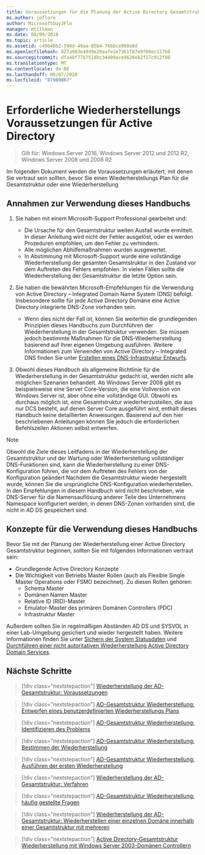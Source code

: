 ```yaml
---
title: Voraussetzungen für die Planung der Active Directory Gesamtstruktur Wiederherstellung
ms.author: joflore
author: MicrosoftGuyJFlo
manager: mtillman
ms.date: 08/09/2018
ms.topic: article
ms.assetid: c49b40b2-598d-49aa-85b4-766bce960e0d
ms.openlocfilehash: 827a983e49d9e20aafe2e7361f87e9f00ec117b0
ms.sourcegitcommit: dfa48f77b751dbc34409aced628eb2f17c912f08
ms.translationtype: MT
ms.contentlocale: de-DE
ms.lasthandoff: 08/07/2020
ms.locfileid: "87969867"
---
```

# <a name="active-directory-forest-recovery-prerequisites"></a>Erforderliche Wiederherstellungs Voraussetzungen für Active Directory

> Gilt für: Windows Server 2016, Windows Server 2012 und 2012 R2, Windows Server 2008 und 2008 R2

Im folgenden Dokument werden die Voraussetzungen erläutert, mit denen Sie vertraut sein sollten, bevor Sie einen Wiederherstellungs Plan für die Gesamtstruktur oder eine Wiederherstellung

## <a name="assumptions-for-using-this-guide"></a>Annahmen zur Verwendung dieses Handbuchs

1. Sie haben mit einem Microsoft-Support Professional gearbeitet und:
   - Die Ursache für den Gesamtstruktur weiten Ausfall wurde ermittelt. In dieser Anleitung wird nicht der Fehler ausgelöst, oder es werden Prozeduren empfohlen, um den Fehler zu verhindern.
   - Alle möglichen Abhilfemaßnahmen wurden ausgewertet.
   - In Abstimmung mit Microsoft-Support wurde eine vollständige Wiederherstellung der gesamten Gesamtstruktur in den Zustand vor dem Auftreten des Fehlers empfohlen. In vielen Fällen sollte die Wiederherstellung der Gesamtstruktur die letzte Option sein.

1. Sie haben die bewährten Microsoft-Empfehlungen für die Verwendung von Active Directory – Integrated Domain Name System (DNS) befolgt. Insbesondere sollte für jede Active Directory Domäne eine Active Directory integrierte DNS-Zone vorhanden sein.
   - Wenn dies nicht der Fall ist, können Sie weiterhin die grundlegenden Prinzipien dieses Handbuchs zum Durchführen der Wiederherstellung in der Gesamtstruktur verwenden. Sie müssen jedoch bestimmte Maßnahmen für die DNS-Wiederherstellung basierend auf Ihrer eigenen Umgebung ausführen. Weitere Informationen zum Verwenden von Active Directory – Integrated DNS finden Sie unter [Erstellen eines DNS-Infrastruktur Entwurfs](../../ad-ds/plan/Creating-a-DNS-Infrastructure-Design.md).

1. Obwohl dieses Handbuch als allgemeine Richtlinie für die Wiederherstellung in der Gesamtstruktur gedacht ist, werden nicht alle möglichen Szenarien behandelt. Ab Windows Server 2008 gibt es beispielsweise eine Server Core-Version, die eine Vollversion von Windows Server ist, aber ohne eine vollständige GUI. Obwohl es durchaus möglich ist, eine Gesamtstruktur wiederherzustellen, die aus nur DCS besteht, auf denen Server Core ausgeführt wird, enthält dieses Handbuch keine detaillierten Anweisungen. Basierend auf den hier beschriebenen Anleitungen können Sie jedoch die erforderlichen Befehlszeilen Aktionen selbst entwerfen.

> [!NOTE]
> Obwohl die Ziele dieses Leitfadens in der Wiederherstellung der Gesamtstruktur und der Wartung oder Wiederherstellung vollständiger DNS-Funktionen sind, kann die Wiederherstellung zu einer DNS-Konfiguration führen, die vor dem Auftreten des Fehlers von der Konfiguration geändert Nachdem die Gesamtstruktur wieder hergestellt wurde, können Sie die ursprüngliche DNS-Konfiguration wiederherstellen. In den Empfehlungen in diesem Handbuch wird nicht beschrieben, wie DNS-Server für die Namensauflösung anderer Teile des Unternehmens Namespace konfiguriert werden, in denen DNS-Zonen vorhanden sind, die nicht in AD DS gespeichert sind.

## <a name="concepts-for-using-this-guide"></a>Konzepte für die Verwendung dieses Handbuchs

Bevor Sie mit der Planung der Wiederherstellung einer Active Directory Gesamtstruktur beginnen, sollten Sie mit folgenden Informationen vertraut sein:

- Grundlegende Active Directory Konzepte
- Die Wichtigkeit von Betriebs Master Rollen (auch als Flexible Single Master Operations oder FSMO bezeichnet). Zu diesen Rollen gehören:
  - Schema Master
  - Domänen Namen Master
  - Relative ID (RID)-Master
  - Emulator-Master des primären Domänen Controllers (PDC)
  - Infrastruktur Master

Außerdem sollten Sie in regelmäßigen Abständen AD DS und SYSVOL in einer Lab-Umgebung gesichert und wieder hergestellt haben. Weitere Informationen finden Sie unter [Sichern der System Statusdaten](AD-Forest-Recovery-Procedures.md) und [Durchführen einer nicht autoritativen Wiederherstellung Active Directory Domain Services](AD-Forest-Recovery-Procedures.md).

## <a name="next-steps"></a>Nächste Schritte

> [!div class="nextstepaction"]
> [Wiederherstellung der AD-Gesamtstruktur: Voraussetzungen](AD-Forest-Recovery-Prerequisties.md)

> [!div class="nextstepaction"]
> [AD-Gesamtstruktur Wiederherstellung: Entwerfen eines benutzerdefinierten Wiederherstellungs Plans](AD-Forest-Recovery-Devising-a-Plan.md)

> [!div class="nextstepaction"]
> [AD-Gesamtstruktur Wiederherstellung: Identifizieren des Problems](AD-Forest-Recovery-Identify-the-Problem.md)

> [!div class="nextstepaction"]
> [AD-Gesamtstruktur Wiederherstellung: Bestimmen der Wiederherstellung](AD-Forest-Recovery-Determine-how-to-Recover.md)

> [!div class="nextstepaction"]
> [AD-Gesamtstruktur Wiederherstellung: Ausführen der ersten Wiederherstellung](AD-Forest-Recovery-Perform-initial-recovery.md)

> [!div class="nextstepaction"]
> [Wiederherstellung der AD-Gesamtstruktur: Verfahren](AD-Forest-Recovery-Procedures.md)

> [!div class="nextstepaction"]
> [AD-Gesamtstruktur Wiederherstellung: häufig gestellte Fragen](AD-Forest-Recovery-FAQ.md)

> [!div class="nextstepaction"]
> [Wiederherstellung der AD-Gesamtstruktur: Wiederherstellen einer einzelnen Domäne innerhalb einer Gesamtstruktur mit mehreren](AD-Forest-Recovery-Single-Domain-in-Multidomain-Recovery.md)

> [!div class="nextstepaction"]
> [Active Directory-Gesamtstruktur Wiederherstellung mit Windows Server 2003-Domänen Controllern](AD-Forest-Recovery-Windows-Server-2003.md)
